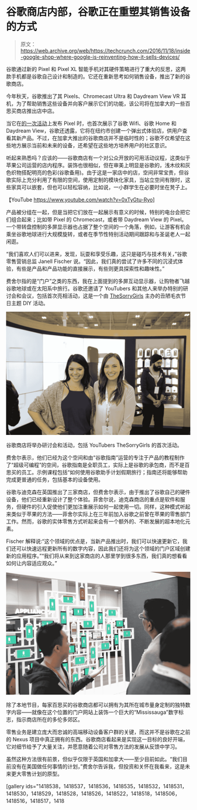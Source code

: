 # 谷歌商店内部，谷歌正在重塑其销售设备的方式 

> 原文：<https://web.archive.org/web/https://techcrunch.com/2016/11/18/inside-google-shop-where-google-is-reinventing-how-it-sells-devices/>

谷歌通过新的 Pixel 和 Pixel XL 智能手机对其硬件策略进行了重大的反思，这两款手机都是谷歌自己设计和制造的。它还在重新思考如何销售设备，推出了新的谷歌商店。

今年秋天，谷歌推出了其 Pixels、Chromecast Ultra 和 Daydream View VR 耳机，为了帮助销售这些设备并向客户展示它们的功能，该公司将在加拿大的一些百思买商店推出店中店。

当它在[的一次活动](https://web.archive.org/web/20221208211134/https://beta.techcrunch.com/2016/10/04/everything-you-need-to-know-from-googles-pixel-event/)上发布 Pixel 时，也首次展示了谷歌 Wifi、谷歌 Home 和 Daydream View，谷歌还透露，它将在纽约市创建一个弹出式体验店，供用户查看其新产品。不过，在加拿大推出的谷歌商店并不是临时性的；谷歌不仅希望在这些地方展示当前和未来的设备，还希望在这些地方培养用户的社区意识。

听起来熟悉吗？应该的——谷歌商店有一个对公众开放的可用活动议程，这类似于苹果公司运营的店内程序。装饰也很相似，但在审美上明显是谷歌的，浅木纹和灰色织物搭配明亮的色彩(谷歌备用)。由于这是一家店中的店，空间非常宝贵，但谷歌实际上充分利用了有限的空间，使用定制的模块化家具，当站立空间有限时，这些家具可以嵌套，但也可以轻松容纳，比如说，一小群学生在必要时坐在凳子上。

【YouTube https://www.youtube.com/watch?v=0xTyGtu-Ryo]

产品被分组在一起，但是当把它们放在一起展示有意义的时候，特别的电台会把它们组合起来；比如带 Pixel 的 Chromecast，或者带 Daydream View 的 Pixel。一个带转盘控制的多屏显示器也占据了整个空间的一个角落，例如，让游客有机会乘坐谷歌地球进行大规模旋转，或者在季节性特别活动期间跟踪和与圣诞老人一起闲逛。

“我们喜欢人们可以进来，发现，玩耍和享受乐趣，这只是碰巧与技术有关，”谷歌零售营销总监 Janell Fischer 说。“因此，我们真的尝试了许多不同的沉浸式体验，有些是产品和产品功能的直接展示，有些则更具探索性和趣味性。”

费舍尔指的是“门户”之类的东西，我在上面提到的多屏互动显示器，让购物者飞越谷歌地球或在太阳系中旅行。谷歌还邀请了 YouTubers 和其他人来举办特别的研讨会和会议，包括首次亮相活动，这是一个由 [TheSorryGirls](https://web.archive.org/web/20221208211134/https://www.youtube.com/user/TheSorryGirls) 主办的丑陋毛衣节日主题 DIY 活动。

[![Google Shops will host workshops and events, including an inaugural one from YouTubers TheSorryGirls.](img/7f13fce845f41dbb8e998aaf80cfc605.png)](https://web.archive.org/web/20221208211134/https://beta.techcrunch.com/wp-content/uploads/2016/11/google-shop251.jpg)

谷歌商店将举办研讨会和活动，包括 YouTubers TheSorryGirls 的首次活动。

费舍尔表示，他们已经为这个空间和由“谷歌指南”运营的专注于产品的教程制作了“超级可编程”的空间，谷歌指南是全职员工，实际上是谷歌的承包商，而不是百思买的员工。示例课程包括“如何使用谷歌助手计划假期旅行；指南还将能够帮助完成更普通的任务，包括基本的设备使用。

谷歌与迪克森在英国推出了三家商店，但费舍尔表示，由于推出了谷歌自己的硬件设备，他们已经重新设计了整个体验。菲舍尔说，迪克森商店的重点是软件和服务，但硬件的引入促使他们更加注重展示如何一起使用一切。同样，这种模式听起来类似于苹果的方法——菲舍尔实际上在三年前加入谷歌之前曾在苹果的零售部门工作。然而，谷歌的实体零售方式听起来会有一个额外的、不断发展的超本地化元素。

Fischer 解释说:“这个领域的优点是，当新产品推出时，我们可以快速更新它，我们还可以快速远程更新所有的数字内容，因此我们还将为这个领域的门户区域创建新的应用程序。”“我们将从来到这家商店的人那里学到很多东西，我们真的想看看如何让内容适应观众。”

[![google-shop2](img/8dae03d0eaf86e385551d57db3d9b91e.png)](https://web.archive.org/web/20221208211134/https://beta.techcrunch.com/wp-content/uploads/2016/11/google-shop27.jpg)

除了本地节目，每家百思买的谷歌商店都可以拥有为其所在城市量身定制的独特数字内容——就像在这个位置的门户网站上装饰一个巨大的“Mississauga”数字标志，指示商店所在的多伦多郊区。

零售业务是建立庞大而忠诚的高端移动设备客户群的关键，而这并不是谷歌在之前的 Nexus 项目中真正拥有的东西。谷歌商店看起来是实现这一目标的良好开端，它对细节给予了大量关注，并愿意随着公司对零售方法的发展从反馈中学习。

虽然这种方法很有前景，但似乎仅限于英国和加拿大——至少目前如此。“我们目前没有在美国做任何事情的计划，”费舍尔告诉我，但投资和关怀在我看来，这是未来更大零售计划的原型。

[gallery ids="1418538，1418537，1418536，1418535，1418532，1418531，1418530，1418529，1418528，1418526，1418522，1418518，1418506，1418516，1418517，1418